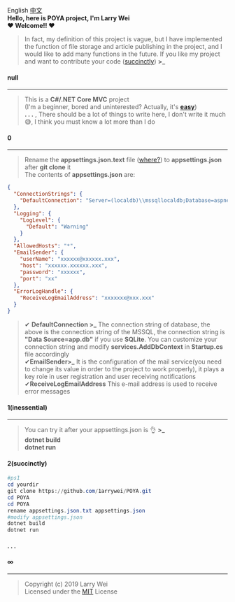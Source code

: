 ﻿
﻿English      <a href="./POYA/README/README.zh-CN.md">中文</a>   
**Hello, here is POYA project, I'm Larry Wei**  
**❤ Welcome!! ❤**  
>In fact, my definition of this project is vague, but I have implemented the function of file storage and article publishing in the project, and I would like to add many functions in the future. If you like my project and want to contribute your code (<a href="#2">succinctly</a>) **>_**   
####  null  
***  
>This is a **C#/.NET Core MVC** project   
(I'm a beginner, bored and uninterested? Actually, it's **[easy](https://docs.microsoft.com/en-us/aspnet/?view=aspnetcore-2.2#pivot=core "easy")**)  
**. . .** , There should be a lot of things to write here, I don't write it much😅, I think you must know a lot more than I do
#### 0  
***  
>Rename the **appsettings.json.text** 
> file 
>(<a href="./POYA/">where?</a>) to **appsettings.json** after **git clone** it    
The contents of **appsettings.json** are:  
```json
{
  "ConnectionStrings": { 
    "DefaultConnection": "Server=(localdb)\\mssqllocaldb;Database=aspnet-POYA-0E28E843-176D-49F3-9739-6D5E6F1BC3F5;Trusted_Connection=True;MultipleActiveResultSets=true"
  },
  "Logging": {
    "LogLevel": {
      "Default": "Warning"
    }
  },
  "AllowedHosts": "*",
  "EmailSender": {
    "userName": "xxxxxx@xxxxxx.xxx",
    "host": "xxxxxx.xxxxxx.xxx",
    "password": "xxxxxx",
    "port": "xx"
  }, 
  "ErrorLogHandle": {
    "ReceiveLogEmailAddress": "xxxxxxx@xxx.xxx"
  }
} 
```     
>✔ **DefaultConnection >_** The connection string of database, the above is the connection string of the MSSQL, the  connection string is **"Data Source=app.db"** if you use **SQLite**. You can customize your connection string and modify **services.AddDbContext**  in **Startup.cs** file accordingly  ✔**EmailSender>_** It is the configuration of the mail service(you need to change its value in order to the project to work properly), it plays a key role in user registration and user receiving notifications      ✔**ReceiveLogEmailAddress** This e-mail address is used to receive error messages    
#### 1(inessential)    
***  
>You can try it after your appsettings.json is 👌 **>_**  
**dotnet build**  
**dotnet run**

#### <span id="2">2(succinctly)</span>
```powershell    
#ps1
cd yourdir
git clone https://github.com/1arrywei/POYA.git
cd POYA
cd POYA
rename appsettings.json.txt appsettings.json
#modify appsettings.json
dotnet build
dotnet run
```

#### . . .

 ####  ∞    
***     
>Copyright (c) 2019 Larry Wei    
Licensed under the <a href="./LICENSE">MIT</a>  License



